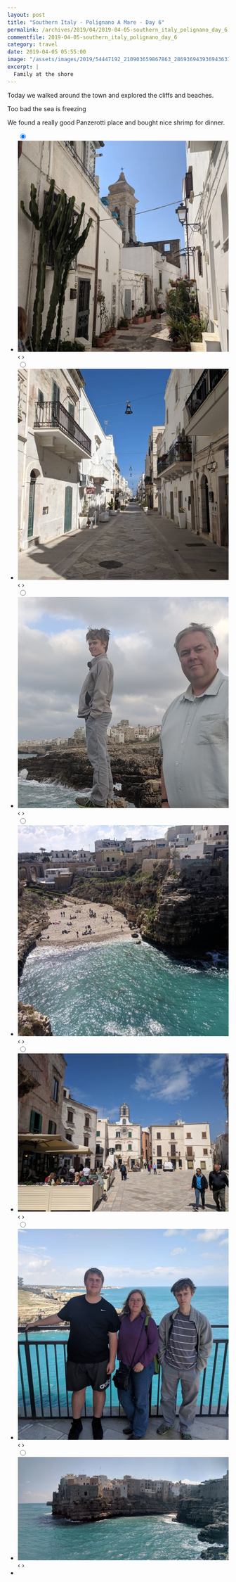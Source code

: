 ```yaml
---
layout: post
title: "Southern Italy - Polignano A Mare - Day 6"
permalink: /archives/2019/04/2019-04-05-southern_italy_polignano_day_6.html
commentfile: 2019-04-05-southern_italy_polignano_day_6
category: travel
date: 2019-04-05 05:55:00
image: "/assets/images/2019/54447192_210903659867863_2869369439369436316_n_18052517824017319.jpg"
excerpt: |
  Family at the shore
---
```


Today we walked around the town and explored the cliffs and beaches.

Too bad the sea is freezing

We found a really good Panzerotti place and bought nice shrimp for dinner.

<ul class="slides">
    <input type="radio" name="radio-btn" id="img-1" checked="checked" />
    <li class="slide-container">
        <div class="slide">
          <a href="/assets/images/2019/54511641_303548973673786_832775520141495731_n_17958991480255583.jpg"><img src="/assets/images/2019/54511641_303548973673786_832775520141495731_n_17958991480255583.jpg" /></a>
        </div>			
    	<div class="nav">
      	     <label for="img-7" class="prev">&#x2039;</label>
      	     <label for="img-2" class="next">&#x203a;</label>
    	 </div>
    </li>    <input type="radio" name="radio-btn" id="img-2"  />
    <li class="slide-container">
        <div class="slide">
          <a href="/assets/images/2019/56182696_830440873957925_7704856145259903226_n_18053514721060501.jpg"><img src="/assets/images/2019/56182696_830440873957925_7704856145259903226_n_18053514721060501.jpg" /></a>
        </div>			
    	<div class="nav">
      	     <label for="img-1" class="prev">&#x2039;</label>
      	     <label for="img-3" class="next">&#x203a;</label>
    	 </div>
    </li>    <input type="radio" name="radio-btn" id="img-3"  />
    <li class="slide-container">
        <div class="slide">
          <a href="/assets/images/2019/56645143_2113137608770061_3287690888380096859_n_18019308763154493.jpg"><img src="/assets/images/2019/56645143_2113137608770061_3287690888380096859_n_18019308763154493.jpg" /></a>
        </div>			
    	<div class="nav">
      	     <label for="img-2" class="prev">&#x2039;</label>
      	     <label for="img-4" class="next">&#x203a;</label>
    	 </div>
    </li>    <input type="radio" name="radio-btn" id="img-4"  />
    <li class="slide-container">
        <div class="slide">
          <a href="/assets/images/2019/56264457_452402125325149_87775450640894075_n_17886940282314774.jpg"><img src="/assets/images/2019/56264457_452402125325149_87775450640894075_n_17886940282314774.jpg" /></a>
        </div>			
    	<div class="nav">
      	     <label for="img-3" class="prev">&#x2039;</label>
      	     <label for="img-5" class="next">&#x203a;</label>
    	 </div>
    </li>    <input type="radio" name="radio-btn" id="img-5"  />
    <li class="slide-container">
        <div class="slide">
          <a href="/assets/images/insta/IMG_20190405_123347.jpg"><img src="/assets/images/insta/IMG_20190405_123347.jpg" /></a>
        </div>			
    	<div class="nav">
      	     <label for="img-4" class="prev">&#x2039;</label>
      	     <label for="img-6" class="next">&#x203a;</label>
    	 </div>
    </li>    <input type="radio" name="radio-btn" id="img-6"  />
    <li class="slide-container">
        <div class="slide">
          <a href="/assets/images/2019/54447192_210903659867863_2869369439369436316_n_18052517824017319.jpg"><img src="/assets/images/2019/54447192_210903659867863_2869369439369436316_n_18052517824017319.jpg" /></a>
        </div>			
    	<div class="nav">
      	     <label for="img-5" class="prev">&#x2039;</label>
      	     <label for="img-7" class="next">&#x203a;</label>
    	 </div>
    </li>
    <input type="radio" name="radio-btn" id="img-7" />
    <li class="slide-container">
        <div class="slide">
          <a href="/assets/images/insta/IMG_20190405_120214-PANO.jpg"><img src="/assets/images/insta/IMG_20190405_120214-PANO.jpg" /></a>
        </div>
    	<div class="nav">
      	     <label for="img-6" class="prev">&#x2039;</label>
      	     <label for="img-1" class="next">&#x203a;</label>
    	 </div>
    </li>
  <li class="nav-dots">
      <label for="img-1" class="nav-dot" id="img-dot-1"></label>
      <label for="img-2" class="nav-dot" id="img-dot-2"></label>
      <label for="img-3" class="nav-dot" id="img-dot-3"></label>
      <label for="img-4" class="nav-dot" id="img-dot-4"></label>
      <label for="img-5" class="nav-dot" id="img-dot-5"></label>
      <label for="img-6" class="nav-dot" id="img-dot-6"></label>
      <label for="img-7" class="nav-dot" id="img-dot-7"></label>
  </li>
</ul>
